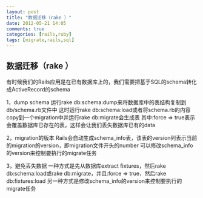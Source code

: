 ```yaml
---
layout: post
title: "数据迁移（rake ）"
date: 2012-05-21 14:05
comments: true
categories: [rails,ruby]
tags: [migrate,rails,sql]
---
```

## 数据迁移（rake ）
<div id="blog_content">
<div>

有时候我们的Rails应用是在已有数据库上的，我们需要把基于SQL的schema转化成ActiveRecord的schema

1，dump schema
运行rake db:schema:dump来将数据库中的表结构复制到db/schema.rb文件中
这时运行rake db:schema:load或者将schema.rb的内容copy到一个migration中并运行rake db:migrate会生成表
其中:force =&gt; true表示会覆盖数据库已存在的表，这样会让我们丢失数据库已有的data

2，migration的版本
Rails会自动生成schema_info表，该表的version列表示当前的migration的version，即migration文件开头的number
可以修改schema_info的version来控制要执行的migrate任务

3，避免丢失数据
一种方式是先从数据库extract fixtures，然后rake db:schema:load或rake db:migrate，并且:force =&gt; true，然后rake db:fixtures:load
另一种方式是修改schema_info的version来控制要执行的migrate任务

</div>
</div>
